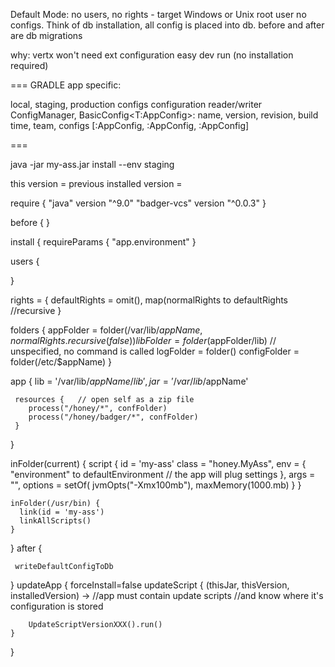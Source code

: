 
Default Mode:
 no users, no rights - target Windows or Unix root user
 no configs. Think of db installation, all config is placed into db. before and after are db migrations

why:
 vertx won't need ext configuration
 easy dev run (no installation required)


===  GRADLE
 app specific:

   local, staging, production configs
   configuration reader/writer
   ConfigManager<AppConfig>, BasicConfig<T:AppConfig>: name, version, revision, build time, team, configs [:AppConfig, :AppConfig, :AppConfig]

===

java -jar my-ass.jar install --env staging

 this version =
 previous installed version =

 require {
   "java" version "^9.0"
   "badger-vcs" version "^0.0.3"
 }

 before {
 }

 install {
   requireParams {
      "app.environment"
   }

   users {

   }

   rights = {
     defaultRights = omit(),
     map(normalRights to defaultRights   //recursive
   }

   folders {
     appFolder = folder(/var/lib/$appName, normalRights.recursive(false))
     libFolder = folder($appFolder/lib)                     // unspecified, no command is called
     logFolder = folder()
     configFolder = folder(/etc/$appName)
   }

   app {
     lib = '/var/lib/$appName/lib',
     jar = '/var/lib/$appName'

     resources {   // open self as a zip file
        process("/honey/*", confFolder)
        process("/honey/badger/*", confFolder)
     }
   }

   inFolder(current) {
     script {
      id =  'my-ass'
      class = "honey.MyAss",
      env = {
        "environment" to defaultEnvironment    // the app will plug settings
      },
      args = "",
      options = setOf(
        jvmOpts("-Xmx100mb"),
        maxMemory(1000.mb)
      }
    }

    inFolder(/usr/bin) {
      link(id = 'my-ass')
      linkAllScripts()
    }


  }
  after {

     writeDefaultConfigToDb
  }
  updateApp {
    forceInstall=false
    updateScript { (thisJar, thisVersion, installedVersion) ->
        //app must contain update scripts
        //and know where it's configuration is stored

        UpdateScriptVersionXXX().run()
    }
  }
